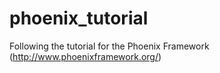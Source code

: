 # phoenix_tutorial
Following the tutorial for the Phoenix Framework (http://www.phoenixframework.org/)
